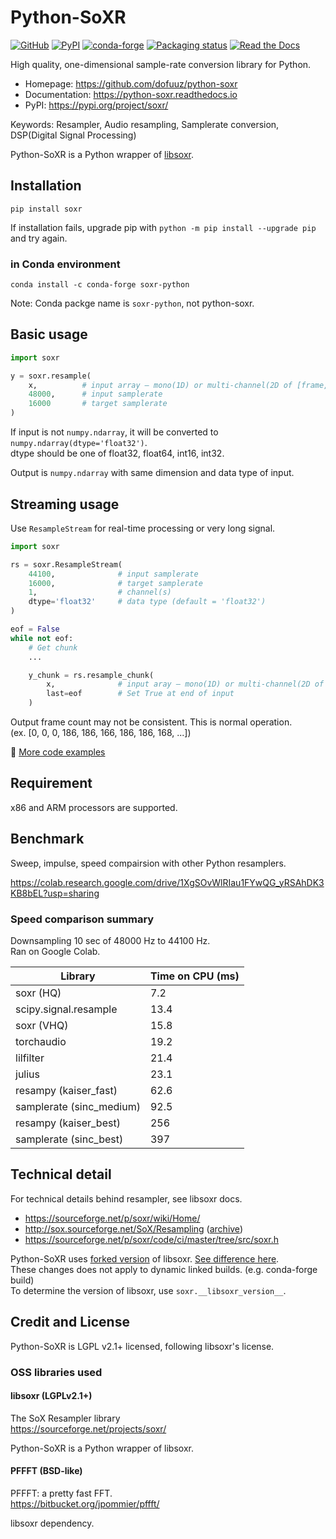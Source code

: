 # Python-SoXR

[![GitHub](https://img.shields.io/badge/GitHub-python--soxr-181717?logo=github)](https://github.com/dofuuz/python-soxr) [![PyPI](https://img.shields.io/pypi/v/soxr.svg?logo=pypi)](https://pypi.org/project/soxr/) [![conda-forge](https://img.shields.io/conda/vn/conda-forge/soxr-python?logo=conda-forge)](https://anaconda.org/conda-forge/soxr-python) [![Packaging status](https://repology.org/badge/tiny-repos/python:soxr.svg)](https://repology.org/project/python:soxr/versions) [![Read the Docs](https://img.shields.io/readthedocs/python-soxr?logo=read-the-docs)](https://python-soxr.readthedocs.io)

High quality, one-dimensional sample-rate conversion library for Python.

- Homepage: https://github.com/dofuuz/python-soxr
- Documentation: https://python-soxr.readthedocs.io
- PyPI: https://pypi.org/project/soxr/

Keywords: Resampler, Audio resampling, Samplerate conversion, DSP(Digital Signal Processing)

Python-SoXR is a Python wrapper of [libsoxr](https://sourceforge.net/projects/soxr/).


## Installation

```
pip install soxr
```

If installation fails, upgrade pip with `python -m pip install --upgrade pip` and try again.


### in Conda environment

```
conda install -c conda-forge soxr-python
```

Note: Conda packge name is `soxr-python`, not python-soxr.


## Basic usage

```python
import soxr

y = soxr.resample(
    x,          # input array – mono(1D) or multi-channel(2D of [frame, channel])
    48000,      # input samplerate
    16000       # target samplerate
)
```
If input is not `numpy.ndarray`, it will be converted to `numpy.ndarray(dtype='float32')`.  
dtype should be one of float32, float64, int16, int32.

Output is `numpy.ndarray` with same dimension and data type of input.


## Streaming usage

Use `ResampleStream` for real-time processing or very long signal.

```python
import soxr

rs = soxr.ResampleStream(
    44100,              # input samplerate
    16000,              # target samplerate
    1,                  # channel(s)
    dtype='float32'     # data type (default = 'float32')
)

eof = False
while not eof:
    # Get chunk
    ...

    y_chunk = rs.resample_chunk(
        x,              # input aray – mono(1D) or multi-channel(2D of [frame, channel])
        last=eof        # Set True at end of input
    )
```

Output frame count may not be consistent. This is normal operation.  
(ex. [0, 0, 0, 186, 186, 166, 186, 186, 168, ...])

📝 [More code examples](https://dofuuz.github.io/dsp/2024/05/26/sample-rate-conversion-in-python.html)


## Requirement

x86 and ARM processors are supported.


## Benchmark

Sweep, impulse, speed compairsion with other Python resamplers.

https://colab.research.google.com/drive/1XgSOvWlRIau1FYwQG_yRSAhDK3KB8bEL?usp=sharing


### Speed comparison summary

Downsampling 10 sec of 48000 Hz to 44100 Hz.  
Ran on Google Colab.

Library                  | Time on CPU (ms)
------------------------ | ----------------
soxr (HQ)                | 7.2
scipy.signal.resample    | 13.4
soxr (VHQ)               | 15.8
torchaudio               | 19.2
lilfilter                | 21.4
julius                   | 23.1
resampy (kaiser_fast)    | 62.6
samplerate (sinc_medium) | 92.5
resampy (kaiser_best)    | 256
samplerate (sinc_best)   | 397


## Technical detail

For technical details behind resampler, see libsoxr docs.
- https://sourceforge.net/p/soxr/wiki/Home/
- http://sox.sourceforge.net/SoX/Resampling ([archive](https://web.archive.org/web/20230626144127/https://sox.sourceforge.net/SoX/Resampling))
- https://sourceforge.net/p/soxr/code/ci/master/tree/src/soxr.h

Python-SoXR uses [forked version](https://github.com/dofuuz/soxr) of libsoxr. [See difference here](https://github.com/dofuuz/soxr/compare/0.1.3...master).  
These changes does not apply to dynamic linked builds. (e.g. conda-forge build)  
To determine the version of libsoxr, use `soxr.__libsoxr_version__`.


## Credit and License

Python-SoXR is LGPL v2.1+ licensed, following libsoxr's license.

### OSS libraries used

#### libsoxr (LGPLv2.1+)
The SoX Resampler library  
https://sourceforge.net/projects/soxr/

Python-SoXR is a Python wrapper of libsoxr.

#### PFFFT (BSD-like)
PFFFT: a pretty fast FFT.  
https://bitbucket.org/jpommier/pffft/  

libsoxr dependency.
